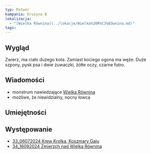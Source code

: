 ```yaml
---
typ: Potwór
kampania: Drużyna B
lokalizacja:
  - "[Wielka Równina](../lokacje/Wielka%20R%C3%B3wnina.md)"
tags: 
---
```


## Wygląd
Zwierz, ma ciało dużego kota. Zamiast kociego ogona ma węże. Duże szpony, pysk psa i dwie żuwaczki, żółte oczy, czarne futro.  

## Wiadomości
- monstrum nawiedzające [Wielka Równina](../lokacje/Wielka%20R%C3%B3wnina.md)
- możliwe, że niewidzialny, nocny łowca

## Umiejętności

## Występowanie
- [33_06072024 Krew Krolka, Koszmary Gaju](../sesje/33_06072024%20Krew%20Krolka,%20Koszmary%20Gaju.md)
- [34_16092024 Zmierzch nad Wielką Równiną](../sesje/34_16092024%20Zmierzch%20nad%20Wielk%C4%85%20R%C3%B3wnin%C4%85.md)





